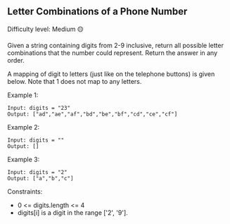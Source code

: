 ## Letter Combinations of a Phone Number ##
Difficulty level: Medium :yellow_circle:

Given a string containing digits from 2-9 inclusive, return all possible letter combinations that the number could represent. Return the answer in any order.

A mapping of digit to letters (just like on the telephone buttons) is given below. Note that 1 does not map to any letters.

Example 1:
```
Input: digits = "23"
Output: ["ad","ae","af","bd","be","bf","cd","ce","cf"]
```
Example 2:
```
Input: digits = ""
Output: []
```
Example 3:
```
Input: digits = "2"
Output: ["a","b","c"]
``` 

Constraints:

- 0 <= digits.length <= 4
- digits[i] is a digit in the range ['2', '9'].